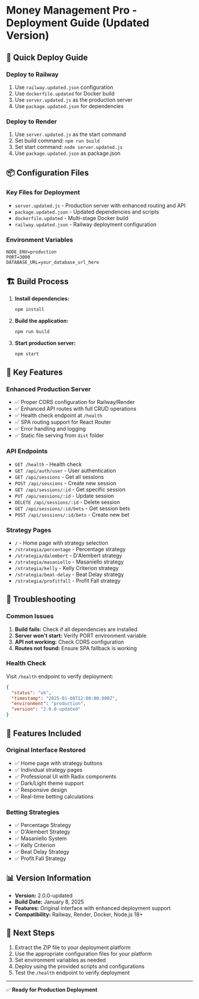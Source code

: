 # Money Management Pro - Deployment Guide (Updated Version)

## 🚀 Quick Deploy Guide

### Deploy to Railway
1. Use `railway.updated.json` configuration
2. Use `dockerfile.updated` for Docker build
3. Use `server.updated.js` as the production server
4. Use `package.updated.json` for dependencies

### Deploy to Render
1. Use `server.updated.js` as the start command
2. Set build command: `npm run build`
3. Set start command: `node server.updated.js`
4. Use `package.updated.json` as package.json

## 📦 Configuration Files

### Key Files for Deployment
- `server.updated.js` - Production server with enhanced routing and API
- `package.updated.json` - Updated dependencies and scripts
- `dockerfile.updated` - Multi-stage Docker build
- `railway.updated.json` - Railway deployment configuration

### Environment Variables
```
NODE_ENV=production
PORT=3000
DATABASE_URL=your_database_url_here
```

## 🏗️ Build Process

1. **Install dependencies:**
   ```bash
   npm install
   ```

2. **Build the application:**
   ```bash
   npm run build
   ```

3. **Start production server:**
   ```bash
   npm start
   ```

## 🔧 Key Features

### Enhanced Production Server
- ✅ Proper CORS configuration for Railway/Render
- ✅ Enhanced API routes with full CRUD operations
- ✅ Health check endpoint at `/health`
- ✅ SPA routing support for React Router
- ✅ Error handling and logging
- ✅ Static file serving from `dist` folder

### API Endpoints
- `GET /health` - Health check
- `GET /api/auth/user` - User authentication
- `GET /api/sessions` - Get all sessions
- `POST /api/sessions` - Create new session
- `GET /api/sessions/:id` - Get specific session
- `PUT /api/sessions/:id` - Update session
- `DELETE /api/sessions/:id` - Delete session
- `GET /api/sessions/:id/bets` - Get session bets
- `POST /api/sessions/:id/bets` - Create new bet

### Strategy Pages
- `/` - Home page with strategy selection
- `/strategia/percentage` - Percentage strategy
- `/strategia/dalembert` - D'Alembert strategy
- `/strategia/masaniello` - Masaniello strategy
- `/strategia/kelly` - Kelly Criterion strategy
- `/strategia/beat-delay` - Beat Delay strategy
- `/strategia/profitfall` - Profit Fall strategy

## 🐛 Troubleshooting

### Common Issues
1. **Build fails:** Check if all dependencies are installed
2. **Server won't start:** Verify PORT environment variable
3. **API not working:** Check CORS configuration
4. **Routes not found:** Ensure SPA fallback is working

### Health Check
Visit `/health` endpoint to verify deployment:
```json
{
  "status": "ok",
  "timestamp": "2025-01-08T12:00:00.000Z",
  "environment": "production",
  "version": "2.0.0-updated"
}
```

## 📱 Features Included

### Original Interface Restored
- ✅ Home page with strategy buttons
- ✅ Individual strategy pages
- ✅ Professional UI with Radix components
- ✅ Dark/Light theme support
- ✅ Responsive design
- ✅ Real-time betting calculations

### Betting Strategies
- ✅ Percentage Strategy
- ✅ D'Alembert Strategy
- ✅ Masaniello System
- ✅ Kelly Criterion
- ✅ Beat Delay Strategy
- ✅ Profit Fall Strategy

## 📊 Version Information

- **Version:** 2.0.0-updated
- **Build Date:** January 8, 2025
- **Features:** Original interface with enhanced deployment support
- **Compatibility:** Railway, Render, Docker, Node.js 18+

## 🎯 Next Steps

1. Extract the ZIP file to your deployment platform
2. Use the appropriate configuration files for your platform
3. Set environment variables as needed
4. Deploy using the provided scripts and configurations
5. Test the `/health` endpoint to verify deployment

---

✅ **Ready for Production Deployment**